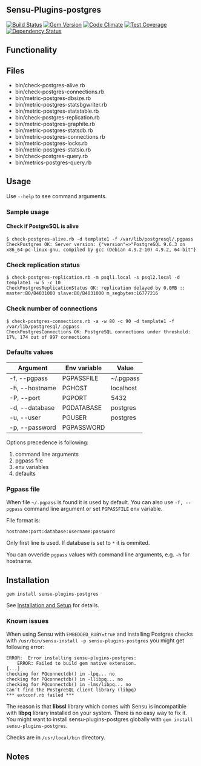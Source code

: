 ## Sensu-Plugins-postgres

[![Build Status](https://travis-ci.org/sensu-plugins/sensu-plugins-postgres.svg?branch=master)](https://travis-ci.org/sensu-plugins/sensu-plugins-postgres)
[![Gem Version](https://badge.fury.io/rb/sensu-plugins-postgres.svg)](http://badge.fury.io/rb/sensu-plugins-postgres)
[![Code Climate](https://codeclimate.com/github/sensu-plugins/sensu-plugins-postgres/badges/gpa.svg)](https://codeclimate.com/github/sensu-plugins/sensu-plugins-postgres)
[![Test Coverage](https://codeclimate.com/github/sensu-plugins/sensu-plugins-postgres/badges/coverage.svg)](https://codeclimate.com/github/sensu-plugins/sensu-plugins-postgres)
[![Dependency Status](https://gemnasium.com/sensu-plugins/sensu-plugins-postgres.svg)](https://gemnasium.com/sensu-plugins/sensu-plugins-postgres)

## Functionality

## Files
 * bin/check-postgres-alive.rb
 * bin/check-postgres-connections.rb
 * bin/metric-postgres-dbsize.rb
 * bin/metric-postgres-statsbgwriter.rb
 * bin/metric-postgres-statstable.rb
 * bin/check-postgres-replication.rb
 * bin/metric-postgres-graphite.rb
 * bin/metric-postgres-statsdb.rb
 * bin/metric-postgres-connections.rb
 * bin/metric-postgres-locks.rb
 * bin/metric-postgres-statsio.rb
 * bin/check-postgres-query.rb
 * bin/metrics-postgres-query.rb

## Usage

Use `--help` to see command arguments.

### Sample usage

#### Check if PostgreSQL is alive
```
$ check-postgres-alive.rb -d template1 -f /var/lib/postgresql/.pgpass
CheckPostgres OK: Server version: {"version"=>"PostgreSQL 9.6.3 on x86_64-pc-linux-gnu, compiled by gcc (Debian 4.9.2-10) 4.9.2, 64-bit"}
```

### Check replication status
```
$ check-postgres-replication.rb -m psql1.local -s psql2.local -d template1 -w 5 -c 10
CheckPostgresReplicationStatus OK: replication delayed by 0.0MB :: master:B0/B4031000 slave:B0/B4031000 m_segbytes:16777216
```

### Check number of connections
```
$ check-postgres-connections.rb -a -w 80 -c 90 -d template1 -f /var/lib/postgresql/.pgpass
CheckPostgresConnections OK: PostgreSQL connections under threshold: 17%, 174 out of 997 connections
```

### Defaults values

| Argument       | Env variable | Value     |
|----------------|--------------|-----------|
| -f, --pgpass   | PGPASSFILE   | ~/.pgpass |
| -h, --hostname | PGHOST       | localhost |
| -P, --port     | PGPORT       | 5432      |
| -d, --database | PGDATABASE   | postgres  |
| -u, --user     | PGUSER       | postgres  |
| -p, --password | PGPASSWORD   |           |

Options precedence is following:
1. command line arguments
1. pgpass file
1. env variables
1. defaults

### Pgpass file

When file `~/.pgpass` is found it is used by default. You can also use `-f, --pgpass` command line argument or set `PGPASSFILE` env variable.

File format is:

```
hostname:port:database:username:password
```

Only first line is used. If database is set to `*` it is ommited.

You can ovveride `pgpass` values with command line arguments, e.g. `-h` for hostname.

## Installation

```
gem install sensu-plugins-postgres
```

See [Installation and Setup](http://sensu-plugins.io/docs/installation_instructions.html) for details.

### Known issues

When using Sensu with `EMBEDDED_RUBY=true` and installing Postgres checks with `/usr/bin/sensu-install -p sensu-plugins-postgres` you might get following error:

```
ERROR:  Error installing sensu-plugins-postgres:
	ERROR: Failed to build gem native extension.
[...]
checking for PQconnectdb() in -lpq... no
checking for PQconnectdb() in -llibpq... no
checking for PQconnectdb() in -lms/libpq... no
Can't find the PostgreSQL client library (libpq)
*** extconf.rb failed ***
```

The reason is that **libssl** library which comes with Sensu is incompatible with **libpq** library installed on your system. There is no easy way to fix it. You might want to install sensu-plugins-postgres globally with `gem install sensu-plugins-postgres`.

Checks are in `/usr/local/bin` directory.

## Notes
